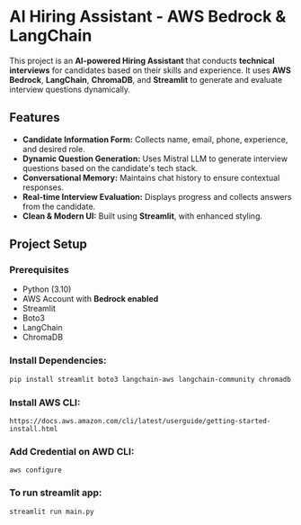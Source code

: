 #  AI Hiring Assistant - AWS Bedrock & LangChain

This project is an **AI-powered Hiring Assistant** that conducts **technical interviews** for candidates based on their skills and experience. It uses **AWS Bedrock**, **LangChain**, **ChromaDB**, and **Streamlit** to generate and evaluate interview questions dynamically.


##  Features

- **Candidate Information Form:** Collects name, email, phone, experience, and desired role.
- **Dynamic Question Generation:** Uses Mistral LLM to generate interview questions based on the candidate's tech stack.
- **Conversational Memory:** Maintains chat history to ensure contextual responses.
- **Real-time Interview Evaluation:** Displays progress and collects answers from the candidate.
- **Clean & Modern UI:** Built using **Streamlit**, with enhanced styling.



##  Project Setup

### Prerequisites

- Python (3.10)
- AWS Account with **Bedrock enabled**
- Streamlit
- Boto3
- LangChain
- ChromaDB

### Install Dependencies:

```bash
pip install streamlit boto3 langchain-aws langchain-community chromadb
```

### Install AWS CLI:
```
https://docs.aws.amazon.com/cli/latest/userguide/getting-started-install.html
```
### Add Credential on AWD CLI:
```
aws configure 
```

### To run streamlit app:
```
streamlit run main.py
```